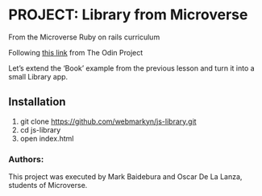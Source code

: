 # PROJECT: Library from Microverse
From the Microverse Ruby on rails curriculum

Following [this link](https://www.theodinproject.com/courses/javascript/lessons/library) from The Odin Project 

Let’s extend the ‘Book’ example from the previous lesson and turn it into a small Library app.

## Installation
1. git clone https://github.com/webmarkyn/js-library.git
2. cd js-library
3. open index.html

### Authors: 
This project was executed by Mark Baidebura and Oscar De La Lanza,  students of Microverse. 